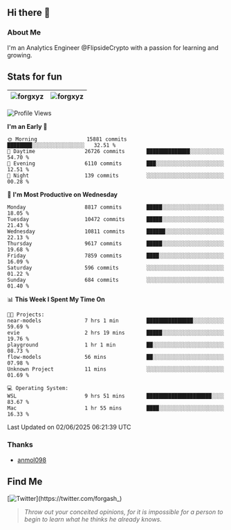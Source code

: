## Hi there 👋

### About Me

I'm an Analytics Engineer @FlipsideCrypto with a passion for learning and growing.
  
## Stats for fun

| <img align="center" src="https://github-readme-streak-stats.herokuapp.com/?user=forgxyz&theme=tokyonight" alt="forgxyz" /> | <img align="center" src="https://github-readme-stats.vercel.app/api?username=forgxyz&theme=tokyonight&show_icons=true" alt="forgxyz" /> |
| ------------- |------------- |


<!--START_SECTION:waka-->
![Profile Views](http://img.shields.io/badge/Profile%20Views-0-blue)

**I'm an Early 🐤** 

```text
🌞 Morning                15881 commits       ████████░░░░░░░░░░░░░░░░░   32.51 % 
🌆 Daytime                26726 commits       ██████████████░░░░░░░░░░░   54.70 % 
🌃 Evening                6110 commits        ███░░░░░░░░░░░░░░░░░░░░░░   12.51 % 
🌙 Night                  139 commits         ░░░░░░░░░░░░░░░░░░░░░░░░░   00.28 % 
```
📅 **I'm Most Productive on Wednesday** 

```text
Monday                   8817 commits        █████░░░░░░░░░░░░░░░░░░░░   18.05 % 
Tuesday                  10472 commits       █████░░░░░░░░░░░░░░░░░░░░   21.43 % 
Wednesday                10811 commits       ██████░░░░░░░░░░░░░░░░░░░   22.13 % 
Thursday                 9617 commits        █████░░░░░░░░░░░░░░░░░░░░   19.68 % 
Friday                   7859 commits        ████░░░░░░░░░░░░░░░░░░░░░   16.09 % 
Saturday                 596 commits         ░░░░░░░░░░░░░░░░░░░░░░░░░   01.22 % 
Sunday                   684 commits         ░░░░░░░░░░░░░░░░░░░░░░░░░   01.40 % 
```


📊 **This Week I Spent My Time On** 

```text
🐱‍💻 Projects: 
near-models              7 hrs 1 min         ███████████████░░░░░░░░░░   59.69 % 
evie                     2 hrs 19 mins       █████░░░░░░░░░░░░░░░░░░░░   19.76 % 
playground               1 hr 1 min          ██░░░░░░░░░░░░░░░░░░░░░░░   08.73 % 
flow-models              56 mins             ██░░░░░░░░░░░░░░░░░░░░░░░   07.98 % 
Unknown Project          11 mins             ░░░░░░░░░░░░░░░░░░░░░░░░░   01.69 % 

💻 Operating System: 
WSL                      9 hrs 51 mins       █████████████████████░░░░   83.67 % 
Mac                      1 hr 55 mins        ████░░░░░░░░░░░░░░░░░░░░░   16.33 % 
```


 Last Updated on 02/06/2025 06:21:39 UTC
<!--END_SECTION:waka-->

### Thanks
 - [anmol098](https://github.com/anmol098/waka-readme-stats/)
  
## Find Me
[![Twitter](https://img.shields.io/twitter/url/https/twitter.com/forgash_.svg?style=social&label=Follow%20%40forgash_)](https://twitter.com/forgash_)


> *Throw out your conceited opinions, for it is impossible for a person to begin to learn what he thinks he already knows.* 
